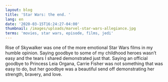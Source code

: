 ```yaml
---
layout: blog
title: 'Star Wars: the end. '
lang: en
date: '2020-03-15T16:24:27-04:00'
thumbnail: /images/uploads/marvel-star-wars-allegiance.jpg
terms: 'movies, star wars, episode, films, jedi'
---
```

Rise of Skywalker was one of the more emotional Star Wars films in my humble opinion. Saying goodbye to some of my childhood heroes wasn’t easy and the tears I shared demonstrated just that. Saying an official goodbye to Princess Leia Organa, Carrie Fisher was not something that was easy to do, but her goodbye was a beautiful send off demonstrating her strength, bravery, and love.
